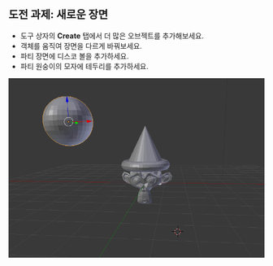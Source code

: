 ## 도전 과제: 새로운 장면

+ 도구 상자의 **Create** 탭에서 더 많은 오브젝트를 추가해보세요.
+ 객체를 움직여 장면을 다르게 바꿔보세요.
+ 파티 장면에 디스코 볼을 추가하세요.
+ 파티 원숭이의 모자에 테두리를 추가하세요.

![도전과제](images/challenge.png)